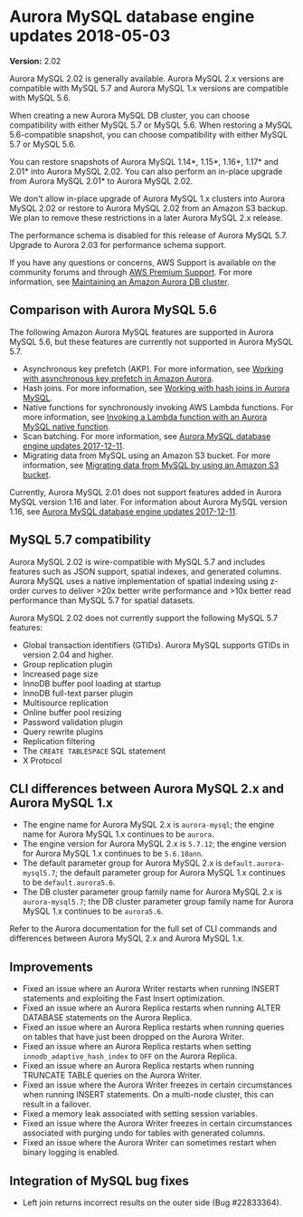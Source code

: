 # Aurora MySQL database engine updates 2018\-05\-03<a name="AuroraMySQL.Updates.202"></a>

**Version:** 2\.02

Aurora MySQL 2\.02 is generally available\. Aurora MySQL 2\.x versions are compatible with MySQL 5\.7 and Aurora MySQL 1\.x versions are compatible with MySQL 5\.6\.

When creating a new Aurora MySQL DB cluster, you can choose compatibility with either MySQL 5\.7 or MySQL 5\.6\. When restoring a MySQL 5\.6\-compatible snapshot, you can choose compatibility with either MySQL 5\.7 or MySQL 5\.6\.

You can restore snapshots of Aurora MySQL 1\.14\*, 1\.15\*, 1\.16\*, 1\.17\* and 2\.01\* into Aurora MySQL 2\.02\. You can also perform an in\-place upgrade from Aurora MySQL 2\.01\* to Aurora MySQL 2\.02\.

We don't allow in\-place upgrade of Aurora MySQL 1\.x clusters into Aurora MySQL 2\.02 or restore to Aurora MySQL 2\.02 from an Amazon S3 backup\. We plan to remove these restrictions in a later Aurora MySQL 2\.x release\.

The performance schema is disabled for this release of Aurora MySQL 5\.7\. Upgrade to Aurora 2\.03 for performance schema support\.

If you have any questions or concerns, AWS Support is available on the community forums and through [AWS Premium Support](http://aws.amazon.com/support)\. For more information, see [Maintaining an Amazon Aurora DB cluster](USER_UpgradeDBInstance.Maintenance.md)\.

## Comparison with Aurora MySQL 5\.6<a name="AuroraMySQL.Updates.202.Compare56"></a>

The following Amazon Aurora MySQL features are supported in Aurora MySQL 5\.6, but these features are currently not supported in Aurora MySQL 5\.7\.
+ Asynchronous key prefetch \(AKP\)\. For more information, see [Working with asynchronous key prefetch in Amazon Aurora](AuroraMySQL.BestPractices.md#Aurora.BestPractices.AKP)\.
+ Hash joins\. For more information, see [Working with hash joins in Aurora MySQL](AuroraMySQL.BestPractices.md#Aurora.BestPractices.HashJoin)\.
+ Native functions for synchronously invoking AWS Lambda functions\. For more information, see [Invoking a Lambda function with an Aurora MySQL native function](AuroraMySQL.Integrating.Lambda.md#AuroraMySQL.Integrating.NativeLambda)\.
+ Scan batching\. For more information, see [Aurora MySQL database engine updates 2017\-12\-11](AuroraMySQL.Updates.20171211.md)\.
+ Migrating data from MySQL using an Amazon S3 bucket\. For more information, see [Migrating data from MySQL by using an Amazon S3 bucket](AuroraMySQL.Migrating.ExtMySQL.md#AuroraMySQL.Migrating.ExtMySQL.S3)\.

Currently, Aurora MySQL 2\.01 does not support features added in Aurora MySQL version 1\.16 and later\. For information about Aurora MySQL version 1\.16, see [Aurora MySQL database engine updates 2017\-12\-11](AuroraMySQL.Updates.20171211.md)\.

## MySQL 5\.7 compatibility<a name="AuroraMySQL.Updates.202.Compatibility"></a>

Aurora MySQL 2\.02 is wire\-compatible with MySQL 5\.7 and includes features such as JSON support, spatial indexes, and generated columns\. Aurora MySQL uses a native implementation of spatial indexing using z\-order curves to deliver >20x better write performance and >10x better read performance than MySQL 5\.7 for spatial datasets\.

Aurora MySQL 2\.02 does not currently support the following MySQL 5\.7 features:
+ Global transaction identifiers \(GTIDs\)\. Aurora MySQL supports GTIDs in version 2\.04 and higher\.
+ Group replication plugin
+ Increased page size
+ InnoDB buffer pool loading at startup
+ InnoDB full\-text parser plugin
+ Multisource replication
+ Online buffer pool resizing
+ Password validation plugin
+ Query rewrite plugins
+ Replication filtering
+ The `CREATE TABLESPACE` SQL statement
+ X Protocol

## CLI differences between Aurora MySQL 2\.x and Aurora MySQL 1\.x<a name="AuroraMySQL.Updates.20180206.CLI"></a>
+ The engine name for Aurora MySQL 2\.x is `aurora-mysql`; the engine name for Aurora MySQL 1\.x continues to be `aurora`\.
+ The engine version for Aurora MySQL 2\.x is `5.7.12`; the engine version for Aurora MySQL 1\.x continues to be `5.6.10ann`\.
+ The default parameter group for Aurora MySQL 2\.x is `default.aurora-mysql5.7`; the default parameter group for Aurora MySQL 1\.x continues to be `default.aurora5.6`\.
+ The DB cluster parameter group family name for Aurora MySQL 2\.x is `aurora-mysql5.7`; the DB cluster parameter group family name for Aurora MySQL 1\.x continues to be `aurora5.6`\.

Refer to the Aurora documentation for the full set of CLI commands and differences between Aurora MySQL 2\.x and Aurora MySQL 1\.x\.

## Improvements<a name="AuroraMySQL.Updates.202.Improvements"></a>
+ Fixed an issue where an Aurora Writer restarts when running INSERT statements and exploiting the Fast Insert optimization\.
+ Fixed an issue where an Aurora Replica restarts when running ALTER DATABASE statements on the Aurora Replica\.
+ Fixed an issue where an Aurora Replica restarts when running queries on tables that have just been dropped on the Aurora Writer\.
+ Fixed an issue where an Aurora Replica restarts when setting `innodb_adaptive_hash_index` to `OFF` on the Aurora Replica\.
+ Fixed an issue where an Aurora Replica restarts when running TRUNCATE TABLE queries on the Aurora Writer\.
+ Fixed an issue where the Aurora Writer freezes in certain circumstances when running INSERT statements\. On a multi\-node cluster, this can result in a failover\. 
+ Fixed a memory leak associated with setting session variables\.
+ Fixed an issue where the Aurora Writer freezes in certain circumstances associated with purging undo for tables with generated columns\.
+ Fixed an issue where the Aurora Writer can sometimes restart when binary logging is enabled\.

## Integration of MySQL bug fixes<a name="AuroraMySQL.Updates.202.BugFixes"></a>
+ Left join returns incorrect results on the outer side \(Bug \#22833364\)\.